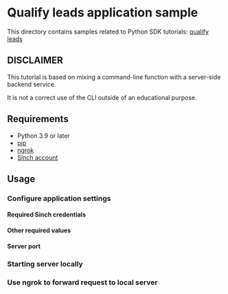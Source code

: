 # Qualify leads application sample

This directory contains samples related to Python SDK tutorials: [qualify leads](https://developers.sinch.com/docs/voice/tutorials/qualify-leads/python)

## DISCLAIMER

This tutorial is based on mixing a command-line function with a server-side backend service.

It is not a correct use of the CLI outside of an educational purpose.

## Requirements

- Python 3.9 or later
- [pip](https://pypi.org/project/pip)
- [ngrok](https://ngrok.com/docs)
- [Sinch account](https://dashboard.sinch.com)

## Usage

### Configure application settings


#### Required Sinch credentials


#### Other required values


#### Server port

### Starting server locally


### Use ngrok to forward request to local server
